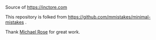 Source of https://inctore.com

This repository is folked from https://github.com/mmistakes/minimal-mistakes .

Thank [Michael Rose](https://github.com/mmistakes) for great work.
